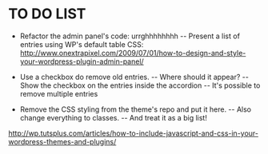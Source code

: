 TO DO LIST
==========

- Refactor the admin panel's code: urrghhhhhhhh
-- Present a list of entries using WP's default table CSS:
http://www.onextrapixel.com/2009/07/01/how-to-design-and-style-your-wordpress-plugin-admin-panel/

- Use a checkbox do remove old entries.
-- Where should it appear?
-- Show the checkbox on the entries inside the accordion
-- It's possible to remove multiple entries

- Remove the CSS styling from the theme's repo and put it here.
-- Also change everything to classes.
-- And treat it as a big list!

http://wp.tutsplus.com/articles/how-to-include-javascript-and-css-in-your-wordpress-themes-and-plugins/